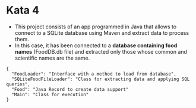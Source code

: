 # Kata 4
- This project consists of an app programmed in Java that allows to connect to a SQLite database using Maven and extract data to process them.
- In this case, it has been connected to a **database containing food names** (FoodDB.db file) and extracted only those whose common and scientific names are the same.

```
{
  "FoodLoader": "Interface with a method to load from database",
  "SQLiteFoodFileLoader": "Class for extracting data and applying SQL queries",
  "Food": "Java Record to create data support"
  "Main": "Class for execution"
}
```
